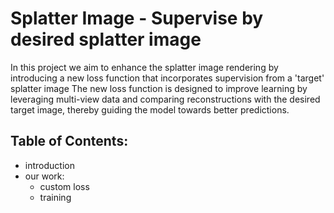 # Splatter Image - Supervise by desired splatter image
In this project we aim to enhance the splatter image rendering by introducing a new loss function that incorporates supervision from a 'target' splatter image The new loss function is designed to improve learning by leveraging multi-view data and comparing reconstructions with the desired target image, thereby guiding the model towards better predictions.
## Table of Contents:
  * introduction 
  * our work:
    * custom loss
    * training

